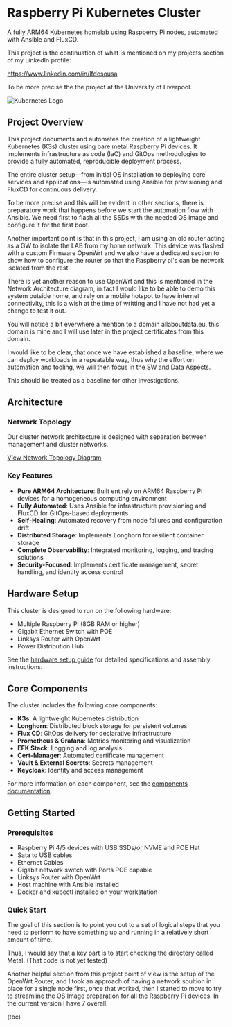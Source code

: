 # Raspberry Pi Kubernetes Cluster

A fully ARM64 Kubernetes homelab using Raspberry Pi nodes, automated with Ansible and FluxCD.

This project is the continuation of what is mentioned on my projects section of my LinkedIn profile:

https://www.linkedin.com/in/lfdesousa

To be more precise the the project at the University of Liverpool.

![Kubernetes Logo](https://kubernetes.io/images/favicon.png) 

## Project Overview

This project documents and automates the creation of a lightweight Kubernetes (K3s) cluster using bare metal Raspberry Pi devices. It implements infrastructure as code (IaC) and GitOps methodologies to provide a fully automated, reproducible deployment process.

The entire cluster setup—from initial OS installation to deploying core services and applications—is automated using Ansible for provisioning and FluxCD for continuous delivery.

To be more precise and this will be evident in other sections, there is preparatory work that happens before we start the automation flow with Ansible. We need first to flash all the SSDs with the needed OS image and configure it for the first boot.

Another important point is that in this project, I am using an old router acting as a GW to isolate the LAB from my home network. This device was flashed with a custom Firmware OpenWrt and we also have a dedicated section to show how to configure the router so that the Raspberry pi's can be network isolated from the rest.

There is yet another reason to use OpenWrt and this is mentioned in the Network Architecture diagram, in fact I would like to be able to demo this system outside home, and rely on a mobile hotspot to have internet connectivity, this is a wish at the time of writting and I have not had yet a change to test it out.

You will notice a bit everwhere a mention to a domain allaboutdata.eu, this domain is mine and I will use later in the project certificates from this domain.

I would like to be clear, that once we have established a baseline, where we can deploy workloads in a repeatable way, thus why the effort on automation and tooling, we will then focus in the SW and Data Aspects.

This should be treated as a baseline for other investigations.

## Architecture

### Network Topology

Our cluster network architecture is designed with separation between management and cluster networks.

[View Network Topology Diagram](docs/architecture/network.md)

### Key Features

- **Pure ARM64 Architecture**: Built entirely on ARM64 Raspberry Pi devices for a homogeneous computing environment
- **Fully Automated**: Uses Ansible for infrastructure provisioning and FluxCD for GitOps-based deployments
- **Self-Healing**: Automated recovery from node failures and configuration drift
- **Distributed Storage**: Implements Longhorn for resilient container storage
- **Complete Observability**: Integrated monitoring, logging, and tracing solutions
- **Security-Focused**: Implements certificate management, secret handling, and identity access control

## Hardware Setup

This cluster is designed to run on the following hardware:
- Multiple Raspberry Pi (8GB RAM or higher)
- Gigabit Ethernet Switch with POE
- Linksys Router with OpenWrt
- Power Distribution Hub

See the [hardware setup guide](docs/setup-guides/hardware.md) for detailed specifications and assembly instructions.

## Core Components

The cluster includes the following core components:

- **K3s**: A lightweight Kubernetes distribution
- **Longhorn**: Distributed block storage for persistent volumes
- **Flux CD**: GitOps delivery for declarative infrastructure
- **Prometheus & Grafana**: Metrics monitoring and visualization
- **EFK Stack**: Logging and log analysis
- **Cert-Manager**: Automated certificate management
- **Vault & External Secrets**: Secrets management
- **Keycloak**: Identity and access management

For more information on each component, see the [components documentation](docs/components/).

## Getting Started

### Prerequisites

- Raspberry Pi 4/5 devices with USB SSDs/or NVME and POE Hat
- Sata to USB cables
- Ethernet Cables
- Gigabit network switch with Ports POE capable
- Linksys Router with OpenWrt
- Host machine with Ansible installed
- Docker and kubectl installed on your workstation

### Quick Start
The goal of this section is to point you out to a set of logical steps that you need to perform to have something up and running in a relatively short amount of time.

Thus, I would say that a key part is to start checking the directory called Metal. (That code is not yet tested)

Another helpful section from this project point of view is the setup of the OpenWrt Router, and I took an approach of having a network soultion in place for a single node first, once that worked, then I started to move to try to streamline the OS Image preparation for all the Raspberry Pi devices. In the current version I have 7 overall.

(tbc)

